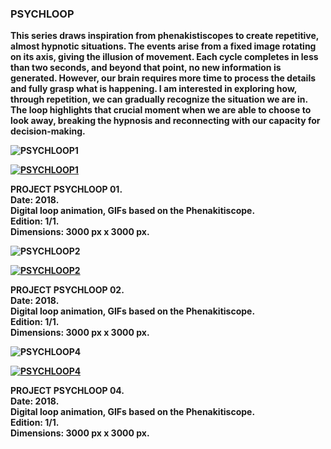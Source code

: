 ### PSYCHLOOP

<b>
  
This series draws inspiration from phenakistiscopes to create repetitive, almost hypnotic situations. The events arise from a fixed image rotating on its axis, giving the illusion of movement. Each cycle completes in less than two seconds, and beyond that point, no new information is generated. However, our brain requires more time to process the details and fully grasp what is happening. I am interested in exploring how, through repetition, we can gradually recognize the situation we are in. The loop highlights that crucial moment when we are able to choose to look away, breaking the hypnosis and reconnecting with our capacity for decision-making.

![PSYCHLOOP1](ASSETS/PSYCHLOOP1.jpg)

[![PSYCHLOOP1](ASSETS/PSYCHLOOP1.jpg)](https://vimeo.com/1037265398)


PROJECT PSYCHLOOP 01.  
Date: 2018.  
Digital loop animation, GIFs based on the Phenakitiscope.   
Edition: 1/1.  
Dimensions: 3000 px x 3000 px.  

![PSYCHLOOP2](ASSETS/PSYCHLOOP2.jpg)

[![PSYCHLOOP2](ASSETS/PSYCHLOOP2.jpg)](https://vimeo.com/1037265398)


PROJECT PSYCHLOOP 02.  
Date: 2018.  
Digital loop animation, GIFs based on the Phenakitiscope.   
Edition: 1/1.  
Dimensions: 3000 px x 3000 px.  

![PSYCHLOOP4](ASSETS/PSYCHLOOP4.jpg)

[![PSYCHLOOP4](ASSETS/PSYCHLOOP4.jpg)](https://vimeo.com/1037265398)


PROJECT PSYCHLOOP 04.  
Date: 2018.  
Digital loop animation, GIFs based on the Phenakitiscope.   
Edition: 1/1.  
Dimensions: 3000 px x 3000 px.  
